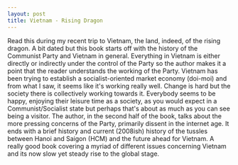 ```yaml
---
layout: post
title: Vietnam - Rising Dragon
---
```


Read this during my recent trip to Vietnam, the land, indeed, of the rising dragon. A bit dated but this book starts off with the history of the Communist Party and Vietnam in general. Everything in Vietnam is either directly or indirectly under the control of the Party so the author makes it a point that the reader understands the working of the Party. Vietnam has been trying to establish a socialist-oriented market economy (doi-moi) and from what I saw, it seems like it's working really well. Change is hard but the society there is collectively working towards it. Everybody seems to be happy, enjoying their leisure time as a society, as you would expect in a Communist/Socialist state but perhaps that's about as much as you can see being a visitor. The author, in the second half of the book, talks about the more pressing concerns of the Party, primarily dissent in the internet age. It ends with a brief history and current (2008ish) history of the tussles between Hanoi and Saigon (HCM) and the future ahead for Vietnam. A really good book covering a myriad of different issues concerning Vietnam and its now slow yet steady rise to the global stage.
